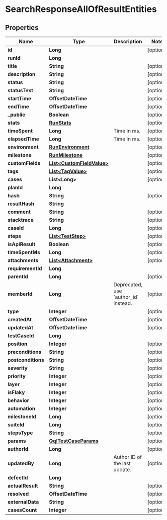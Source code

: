

# SearchResponseAllOfResultEntities


## Properties

| Name | Type | Description | Notes |
|------------ | ------------- | ------------- | -------------|
|**id** | **Long** |  |  [optional] |
|**runId** | **Long** |  |  |
|**title** | **String** |  |  [optional] |
|**description** | **String** |  |  [optional] |
|**status** | **String** |  |  [optional] |
|**statusText** | **String** |  |  [optional] |
|**startTime** | **OffsetDateTime** |  |  [optional] |
|**endTime** | **OffsetDateTime** |  |  [optional] |
|**_public** | **Boolean** |  |  [optional] |
|**stats** | [**RunStats**](RunStats.md) |  |  [optional] |
|**timeSpent** | **Long** | Time in ms. |  [optional] |
|**elapsedTime** | **Long** | Time in ms. |  [optional] |
|**environment** | [**RunEnvironment**](RunEnvironment.md) |  |  [optional] |
|**milestone** | [**RunMilestone**](RunMilestone.md) |  |  [optional] |
|**customFields** | [**List&lt;CustomFieldValue&gt;**](CustomFieldValue.md) |  |  [optional] |
|**tags** | [**List&lt;TagValue&gt;**](TagValue.md) |  |  [optional] |
|**cases** | **List&lt;Long&gt;** |  |  [optional] |
|**planId** | **Long** |  |  |
|**hash** | **String** |  |  [optional] |
|**resultHash** | **String** |  |  |
|**comment** | **String** |  |  [optional] |
|**stacktrace** | **String** |  |  [optional] |
|**caseId** | **Long** |  |  [optional] |
|**steps** | [**List&lt;TestStep&gt;**](TestStep.md) |  |  [optional] |
|**isApiResult** | **Boolean** |  |  [optional] |
|**timeSpentMs** | **Long** |  |  [optional] |
|**attachments** | [**List&lt;Attachment&gt;**](Attachment.md) |  |  [optional] |
|**requirementId** | **Long** |  |  |
|**parentId** | **Long** |  |  [optional] |
|**memberId** | **Long** | Deprecated, use &#x60;author_id&#x60; instead. |  [optional] |
|**type** | **Integer** |  |  [optional] |
|**createdAt** | **OffsetDateTime** |  |  [optional] |
|**updatedAt** | **OffsetDateTime** |  |  [optional] |
|**testCaseId** | **Long** |  |  |
|**position** | **Integer** |  |  [optional] |
|**preconditions** | **String** |  |  [optional] |
|**postconditions** | **String** |  |  [optional] |
|**severity** | **String** |  |  [optional] |
|**priority** | **Integer** |  |  [optional] |
|**layer** | **Integer** |  |  [optional] |
|**isFlaky** | **Integer** |  |  [optional] |
|**behavior** | **Integer** |  |  [optional] |
|**automation** | **Integer** |  |  [optional] |
|**milestoneId** | **Long** |  |  [optional] |
|**suiteId** | **Long** |  |  [optional] |
|**stepsType** | **String** |  |  [optional] |
|**params** | [**QqlTestCaseParams**](QqlTestCaseParams.md) |  |  [optional] |
|**authorId** | **Long** |  |  [optional] |
|**updatedBy** | **Long** | Author ID of the last update. |  [optional] |
|**defectId** | **Long** |  |  |
|**actualResult** | **String** |  |  [optional] |
|**resolved** | **OffsetDateTime** |  |  [optional] |
|**externalData** | **String** |  |  [optional] |
|**casesCount** | **Integer** |  |  [optional] |



